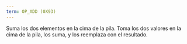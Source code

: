```yaml
---
term: OP_ADD (0X93)
---
```


Suma los dos elementos en la cima de la pila. Toma los dos valores en la cima de la pila, los suma, y los reemplaza con el resultado.